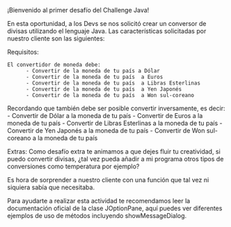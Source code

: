 ¡Bienvenido al primer desafío del Challenge Java!

En esta oportunidad, a los Devs se nos solicitó crear un conversor de divisas utilizando el lenguaje Java. Las características solicitadas por nuestro cliente son las siguientes:

Requisitos:

    El convertidor de moneda debe:
          - Convertir de la moneda de tu país a Dólar
          - Convertir de la moneda de tu país  a Euros
          - Convertir de la moneda de tu país  a Libras Esterlinas
          - Convertir de la moneda de tu país  a Yen Japonés
          - Convertir de la moneda de tu país  a Won sul-coreano

Recordando que también debe ser posible convertir inversamente, es decir:
        - Convertir de Dólar a la moneda de tu país
        - Convertir de Euros a la moneda de tu país
        - Convertir de Libras Esterlinas a la moneda de tu país
        - Convertir de Yen Japonés a la moneda de tu país
        - Convertir de Won sul-coreano a la moneda de tu país

Extras:
Como desafío extra te animamos a que dejes fluir tu creatividad, si puedo convertir divisas, ¿tal vez pueda añadir a mi programa otros tipos de conversiones como temperatura por ejemplo?

Es hora de sorprender a nuestro cliente con una función que tal vez ni siquiera sabía que necesitaba.

Para ayudarte a realizar esta actividad te recomendamos leer la documentación oficial de la clase JOptionPane, aquí puedes ver diferentes ejemplos de uso de métodos incluyendo showMessageDialog.

